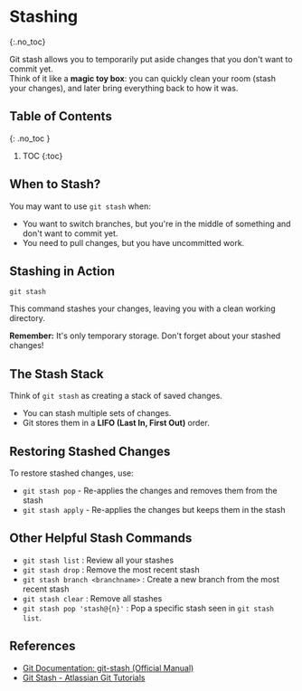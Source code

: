 # Stashing
{:.no_toc}

Git stash allows you to temporarily put aside changes that you don't want to commit yet.  
Think of it like a **magic toy box**: you can quickly clean your room (stash your changes), and later bring everything back to how it was.

## Table of Contents
{: .no_toc }

1. TOC
{:toc}

## When to Stash?

You may want to use `git stash` when:
- You want to switch branches, but you're in the middle of something and don't want to commit yet.  
- You need to pull changes, but you have uncommitted work.  


## Stashing in Action

```
git stash
```

This command stashes your changes, leaving you with a clean working directory.  

**Remember:** It's only temporary storage. Don't forget about your stashed changes!


## The Stash Stack

Think of `git stash` as creating a stack of saved changes.  
- You can stash multiple sets of changes.  
- Git stores them in a **LIFO (Last In, First Out)** order.  


## Restoring Stashed Changes

To restore stashed changes, use:

- `git stash pop` - Re-applies the changes and removes them from the stash
- `git stash apply` - Re-applies the changes but keeps them in the stash


## Other Helpful Stash Commands

- `git stash list` : Review all your stashes
- `git stash drop` : Remove the most recent stash
- `git stash branch <branchname>` : Create a new branch from the most recent stash
- `git stash clear` : Remove all stashes
- `git stash pop 'stash@{n}'` : Pop a specific stash seen in `git stash list`.

## References

- [Git Documentation: git-stash (Official Manual)](https://git-scm.com/docs/git-stash)
- [Git Stash - Atlassian Git Tutorials](https://www.atlassian.com/git/tutorials/saving-changes/git-stash)  